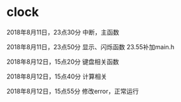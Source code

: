 # clock


2018年8月11日，23点30分
中断，主函数

2018年8月11日，23点50分
显示、闪烁函数
23.55补加main.h

2018年8月12日，15点20分
键盘相关函数

2018年8月12日，15点40分
计算相关

2018年8月12日，15点55分
修改error，正常运行
